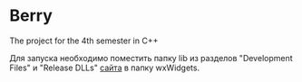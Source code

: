 # Berry
The project for the 4th semester in C++
<p>Для запуска необходимо поместить папку lib из разделов "Development Files"
и "Release DLLs" <a href="https://www.wxwidgets.org/downloads/">сайта</a> в папку wxWidgets.</p>
